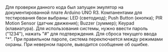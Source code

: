 Для проверки данного кода был запущен эмулятор на документированной плате Arduino UNO R3. Компанентами для тестирования бвои выбраны: LED (светодиод); Push Button (кнопка); PIR Motion Sensor (датчик движения); Buzzer (зуммер); Keypad (клавиатура).  Для использования системы, нужно ввести пароль ("1234"), нажать "#" для подтверждения. Для сброса текущего ввода "*". При правильном пароле, система переключается между режимами охраны. При неверном пароле, выводится сообщение об ошибке.
